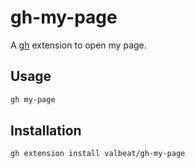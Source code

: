 # gh-my-page

A [gh](https://github.com/cli/cli) extension to open my page.

## Usage

```sh
gh my-page
```

## Installation

```sh
gh extension install valbeat/gh-my-page
```

